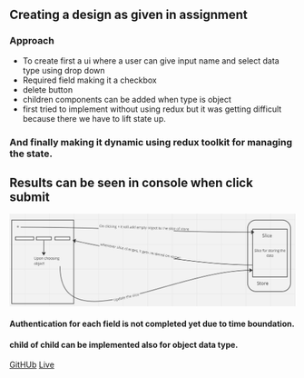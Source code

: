 ## Creating a design as given in assignment 

### Approach
- To create first a ui where a user can give input name and select data type using drop down 
- Required field making it a checkbox 
- delete button
- children components can be added when type is object
- first tried to implement without using redux but it was getting difficult because there we have to lift state up.


### And finally making it dynamic using redux toolkit for managing the state.

## Results can be seen in console when click submit
![](./src/assets/snap1.jpg)


#### Authentication for each field is not completed yet due to time boundation.
#### child of child can be implemented also for object data type.


[GitHUb](https://github.com/amaanraaz/cc_frontend)
[Live](https://cc-frontend-gilt.vercel.app/)